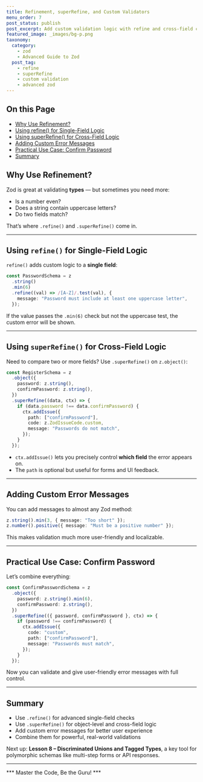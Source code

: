 ```yaml
---
title: Refinement, superRefine, and Custom Validators
menu_order: 7
post_status: publish
post_excerpt: Add custom validation logic with refine and cross-field checks using superRefine.
featured_image: _images/bg-p.png
taxonomy:
  category:
    - zod
    - Advanced Guide to Zod
  post_tag:
    - refine
    - superRefine
    - custom validation
    - advanced zod
---
```


<div class="toc" markdown="1">

## On this Page

- [Why Use Refinement?](#why-use-refinement)
- [Using refine() for Single-Field Logic](#using-refine-for-single-field-logic)
- [Using superRefine() for Cross-Field Logic](#using-superrefine-for-cross-field-logic)
- [Adding Custom Error Messages](#adding-custom-error-messages)
- [Practical Use Case: Confirm Password](#practical-use-case-confirm-password)
- [Summary](#summary)

</div>

<div class="guru-main" markdown="1">

## Why Use Refinement?

Zod is great at validating **types** — but sometimes you need more:

- Is a number even?
- Does a string contain uppercase letters?
- Do two fields match?

That’s where `.refine()` and `.superRefine()` come in.

---

## Using `refine()` for Single-Field Logic

`refine()` adds custom logic to a **single field**:

```ts
const PasswordSchema = z
  .string()
  .min(6)
  .refine((val) => /[A-Z]/.test(val), {
    message: "Password must include at least one uppercase letter",
  });
```

If the value passes the `.min(6)` check but not the uppercase test, the custom error will be shown.

---

## Using `superRefine()` for Cross-Field Logic

Need to compare two or more fields? Use `.superRefine()` on `z.object()`:

```ts
const RegisterSchema = z
  .object({
    password: z.string(),
    confirmPassword: z.string(),
  })
  .superRefine((data, ctx) => {
    if (data.password !== data.confirmPassword) {
      ctx.addIssue({
        path: ["confirmPassword"],
        code: z.ZodIssueCode.custom,
        message: "Passwords do not match",
      });
    }
  });
```

- `ctx.addIssue()` lets you precisely control **which field** the error appears on.
- The `path` is optional but useful for forms and UI feedback.

---

## Adding Custom Error Messages

You can add messages to almost any Zod method:

```ts
z.string().min(3, { message: "Too short" });
z.number().positive({ message: "Must be a positive number" });
```

This makes validation much more user-friendly and localizable.

---

## Practical Use Case: Confirm Password

Let’s combine everything:

```ts
const ConfirmPasswordSchema = z
  .object({
    password: z.string().min(6),
    confirmPassword: z.string(),
  })
  .superRefine(({ password, confirmPassword }, ctx) => {
    if (password !== confirmPassword) {
      ctx.addIssue({
        code: "custom",
        path: ["confirmPassword"],
        message: "Passwords must match",
      });
    }
  });
```

Now you can validate and give user-friendly error messages with full control.

---

## Summary

- Use `.refine()` for advanced single-field checks
- Use `.superRefine()` for object-level and cross-field logic
- Add custom error messages for better user experience
- Combine them for powerful, real-world validations

Next up: **Lesson 8 – Discriminated Unions and Tagged Types**, a key tool for polymorphic schemas like multi-step forms or API responses.

---

*** Master the Code, Be the Guru! ***

</div>
